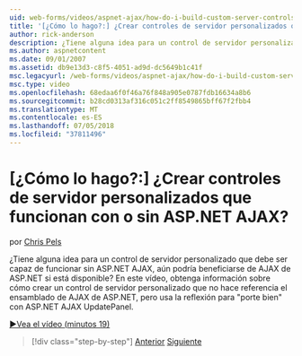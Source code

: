 ```yaml
---
uid: web-forms/videos/aspnet-ajax/how-do-i-build-custom-server-controls-that-work-with-or-without-aspnet-ajax
title: '[¿Cómo lo hago?:] ¿Crear controles de servidor personalizados que funcionan con o sin ASP.NET AJAX? | Microsoft Docs'
author: rick-anderson
description: ¿Tiene alguna idea para un control de servidor personalizado que debe ser capaz de funcionar sin ASP.NET AJAX, aún podría beneficiarse de AJAX de ASP.NET si está disponible...
ms.author: aspnetcontent
ms.date: 09/01/2007
ms.assetid: db9e13d3-c8f5-4051-ad9d-dc5649b1c41f
msc.legacyurl: /web-forms/videos/aspnet-ajax/how-do-i-build-custom-server-controls-that-work-with-or-without-aspnet-ajax
msc.type: video
ms.openlocfilehash: 68edaa6f0f46a76f848a905e0787fdb16634a8b6
ms.sourcegitcommit: b28cd0313af316c051c2ff8549865bff67f2fbb4
ms.translationtype: MT
ms.contentlocale: es-ES
ms.lasthandoff: 07/05/2018
ms.locfileid: "37811496"
---
```

<a name="how-do-i-build-custom-server-controls-that-work-with-or-without-aspnet-ajax"></a>[¿Cómo lo hago?:] ¿Crear controles de servidor personalizados que funcionan con o sin ASP.NET AJAX?
====================
por [Chris Pels](https://twitter.com/chrispels)

¿Tiene alguna idea para un control de servidor personalizado que debe ser capaz de funcionar sin ASP.NET AJAX, aún podría beneficiarse de AJAX de ASP.NET si está disponible? En este vídeo, obtenga información sobre cómo crear un control de servidor personalizado que no hace referencia el ensamblado de AJAX de ASP.NET, pero usa la reflexión para "porte bien" con ASP.NET AJAX UpdatePanel.

[&#9654;Vea el vídeo (minutos 19)](https://channel9.msdn.com/Blogs/ASP-NET-Site-Videos/how-do-i-build-custom-server-controls-that-work-with-or-without-aspnet-ajax)

> [!div class="step-by-step"]
> [Anterior](how-do-i-create-an-aspnet-ajax-extender-from-scratch.md)
> [Siguiente](how-do-i-associate-ajax-client-behavior-with-an-aspnet-server-control.md)

